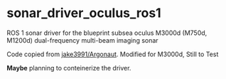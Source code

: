# sonar_driver_oculus_ros1
ROS 1 sonar driver for the blueprint subsea oculus M3000d (M750d, M1200d) dual-frequency multi-beam imaging sonar

Code copied from [jake3991/Argonaut](https://github.com/jake3991/Argonaut).
Modified for M3000d, Still to Test

**Maybe** planning to conteinerize the driver.
